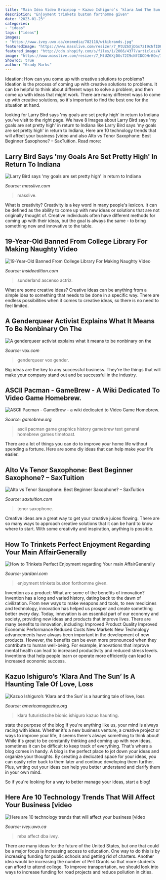 ```yaml
---
title: "Main Idea Video Brainpop ~ Kazuo Ishiguro’s ‘klara And The Sun’ Is A Haunting Tale Of Love, Loss"
description: "Enjoyment trinkets buston forthomme given"
date: "2023-01-23"
categories:
- "ideas"
tags: ["ideas"]
images:
- "https://www.ivey.uwo.ca/cmsmedia/782118/wikibrands.jpg"
featuredImage: "https://www.masslive.com/resizer/7_MtUZ6XjDGs72I9cNfIDODHrBQ=/1280x0/smart/advancelocal-adapter-image-uploads.s3.amazonaws.com/image.masslive.com/home/mass-media/width2048/img/celtics_impact/photo/larrybirdjpg-2b6f1c0ee7acee85.jpg"
featured_image: "http://cdn.shopify.com/s/files/1/2066/4377/articles/Alto_or_Tenor_1200x630.jpg?v=1582557208"
image: "https://www.masslive.com/resizer/7_MtUZ6XjDGs72I9cNfIDODHrBQ=/1280x0/smart/advancelocal-adapter-image-uploads.s3.amazonaws.com/image.masslive.com/home/mass-media/width2048/img/celtics_impact/photo/larrybirdjpg-2b6f1c0ee7acee85.jpg"
ShowToc: true
author: "Grady Marks"
---
```



Ideation: How can you come up with creative solutions to problems?
Ideation is the process of coming up with creative solutions to problems. It can be helpful to think about different ways to solve a problem, and then come up with ideas that might work. There are many different ways to come up with creative solutions, so it's important to find the best one for the situation at hand.

	

		
looking for Larry Bird says &#039;my goals are set pretty high&#039; in return to Indiana you've visit to the right page. We have 8 Images about Larry Bird says &#039;my goals are set pretty high&#039; in return to Indiana like Larry Bird says &#039;my goals are set pretty high&#039; in return to Indiana, Here are 10 technology trends that will affect your business [video and also Alto vs Tenor Saxophone: Best Beginner Saxophone? – SaxTuition. Read more:
		
    
## Larry Bird Says &#039;my Goals Are Set Pretty High&#039; In Return To Indiana

<img loading=lazy src="https://www.masslive.com/resizer/7_MtUZ6XjDGs72I9cNfIDODHrBQ=/1280x0/smart/advancelocal-adapter-image-uploads.s3.amazonaws.com/image.masslive.com/home/mass-media/width2048/img/celtics_impact/photo/larrybirdjpg-2b6f1c0ee7acee85.jpg" onerror="this.onerror=null;this.src='https://tse3.mm.bing.net/th?id=OIP.hXCe0-xKW-gmNH0Uaj_tbQHaE8&amp;pid=15.1';" alt="Larry Bird says &#039;my goals are set pretty high&#039; in return to Indiana">

_Source: masslive.com_

>masslive. 

	

What is creativity?
Creativity is a key word in many people's lexicon. It can be defined as the ability to come up with new ideas or solutions that are not originally thought of. Creative individuals often have different methods for coming up with their ideas, but the goal is always the same - to bring something new and innovative to the table.

    
## 19-Year-Old Banned From College Library For Making Naughty Video

<img loading=lazy src="http://www.insideedition.com/sites/default/files/images/2015-02/9744.jpg" onerror="this.onerror=null;this.src='https://tse3.mm.bing.net/th?id=OIP.F8-nHW4xhrcKEU0leYVqLgHaEK&amp;pid=15.1';" alt="19-Year-Old Banned From College Library For Making Naughty Video">

_Source: insideedition.com_

>sunderland ascenso actriz. 

	

What are some creative ideas?
Creative ideas can be anything from a simple idea to something that needs to be done in a specific way. There are endless possibilities when it comes to creative ideas, so there is no need to feel limited.

    
## A Genderqueer Activist Explains What It Means To Be Nonbinary On The

<img loading=lazy src="https://cdn.vox-cdn.com/thumbor/Ikx6Qb5-ARyIPPLXEakR-9urB6s=/15x0:1018x564/1600x900/cdn.vox-cdn.com/uploads/chorus_image/image/49825279/genderqueer_20nonbinary_20explanation.0.png" onerror="this.onerror=null;this.src='https://tse1.mm.bing.net/th?id=OIP.sWbpcwUu3HmdjTPN_6_zEAHaEK&amp;pid=15.1';" alt="A genderqueer activist explains what it means to be nonbinary on the">

_Source: vox.com_

>genderqueer vox gender. 

	

Big ideas are the key to any successful business. They're the things that will make your company stand out and be successful in the industry.

    
## ASCII Pacman - GameBrew - A Wiki Dedicated To Video Game Homebrew.

<img loading=lazy src="https://www.gamebrew.org/images/7/76/AsciiPacmands.JPG" onerror="this.onerror=null;this.src='https://tse2.mm.bing.net/th?id=OIP.F4xkCAanevkxVMF4O3hRPAHaLH&amp;pid=15.1';" alt="ASCII Pacman - GameBrew - a wiki dedicated to Video Game Homebrew.">

_Source: gamebrew.org_

>ascii pacman game graphics history gamebrew text general homebrew games timetoast. 

	

There are a lot of things you can do to improve your home life without spending a fortune. Here are some diy ideas that can help make your life easier.

    
## Alto Vs Tenor Saxophone: Best Beginner Saxophone? – SaxTuition

<img loading=lazy src="http://cdn.shopify.com/s/files/1/2066/4377/articles/Alto_or_Tenor_1200x630.jpg?v=1582557208" onerror="this.onerror=null;this.src='https://tse2.mm.bing.net/th?id=OIP.3OofuJd7GXNgTUHwoKULrwHaEK&amp;pid=15.1';" alt="Alto vs Tenor Saxophone: Best Beginner Saxophone? – SaxTuition">

_Source: saxtuition.com_

>tenor saxophone. 

	

Creative ideas are a great way to get your creative juices flowing. There are so many ways to approach creative solutions that it can be hard to know where to start. With some creativity and inspiration, anything is possible.

    
## How To Trinkets Perfect Enjoyment Regarding Your Main AffairGenerally

<img loading=lazy src="https://yardani.com/wp-content/uploads/2020/09/Capture-decran-2020-09-25-a-23.51.10-1024x1020.png" onerror="this.onerror=null;this.src='https://tse2.mm.bing.net/th?id=OIP.-u7C6Dr8DX2k_cv_kuL0bgHaHY&amp;pid=15.1';" alt="How to Trinkets Perfect Enjoyment regarding Your main AffairGenerally">

_Source: yardani.com_

>enjoyment trinkets buston forthomme given. 

	

Invention as a product: What are some of the benefits of innovation?
Invention has a long and varied history, dating back to the dawn of civilization. From new ways to make weapons and tools, to new medicines and technology, innovation has helped us prosper and create something better every day. Today, innovation is an essential part of our economy and society, providing new ideas and products that improve lives. There are many benefits to innovation, including: 
Improved Product Quality 
Improved Economic Performance 
Reduced Costs 
New Markets 
New Technology advancements have always been important in the development of new products. However, the benefits can be even more pronounced when they contribute to human well-being. For example, innovations that improve mental health can lead to increased productivity and reduced stress levels. Inventions that help people learn or operate more efficiently can lead to increased economic success.

    
## Kazuo Ishiguro’s ‘Klara And The Sun’ Is A Haunting Tale Of Love, Loss

<img loading=lazy src="https://www.americamagazine.org/sites/default/files/styles/article_image_750_x_503_/public/main_image/2021/04/29/Android.jpeg.jpeg.png?itok=V_GBFjdT" onerror="this.onerror=null;this.src='https://tse4.mm.bing.net/th?id=OIP.IZdVel7Ck9IKLYzAge40yAHaE8&amp;pid=15.1';" alt="Kazuo Ishiguro’s ‘Klara and the Sun’ is a haunting tale of love, loss">

_Source: americamagazine.org_

>klara futuristische bionic ishiguro kazuo haunting. 

	

state the purpose of the blog
If you're anything like us, your mind is always racing with ideas. Whether it's a new business venture, a creative project or ways to improve your life, it seems there's always something to think about! While it's great to be constantly thinking and coming up with new ideas, sometimes it can be difficult to keep track of everything. That's where a blog comes in handy.
A blog is the perfect place to jot down your ideas and organize your thoughts. By creating a dedicated space for your ideas, you can easily refer back to them later and continue developing them further. Plus, writing out your ideas can help you better understand and clarify them in your own mind.

So if you're looking for a way to better manage your ideas, start a blog!

    
## Here Are 10 Technology Trends That Will Affect Your Business [video

<img loading=lazy src="https://www.ivey.uwo.ca/cmsmedia/782118/wikibrands.jpg" onerror="this.onerror=null;this.src='https://tse3.mm.bing.net/th?id=OIP.IVpCVDllAXJTUEOK7lQucQHaEi&amp;pid=15.1';" alt="Here are 10 technology trends that will affect your business [video">

_Source: ivey.uwo.ca_

>mba affect dba ivey. 

	

There are many ideas for the future of the United States, but one that could be a major focus is increasing access to education. One way to do this is by increasing funding for public schools and getting rid of charters. Another idea would be increasing the number of Pell Grants so that more students can afford to attend college. To improve transportation, we should look into ways to increase funding for road projects and reduce pollution in cities.

